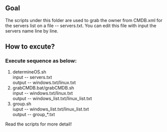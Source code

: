 Goal
----

The scripts under this folder are used to grab the owner from CMDB.xml 
for the servers list on a file -- servers.txt.
You can edit this file with input the servers name line by line.

How to excute?
----

### Execute sequence as below:

1. determineOS.sh             
    input  -- servers.txt                      
    output -- windows.txt/linux.txt
2. grabCMDB.bat/grabCMDB.sh   
    input  -- windows.txt/linux.txt            
    output -- windows_list.txt/linux_list.txt
3. group.sh                   
    iuput  -- windows_list.txt/linux_list.txt  
    output -- group_*.txt

Read the scripts for more detail!

